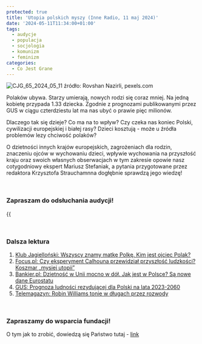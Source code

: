 ```yaml
---
protected: true
title: 'Utopia polskich myszy (Inne Radio, 11 maj 2024)'
date: '2024-05-11T11:34:00+01:00'
tags:
  - audycje
  - populacja
  - socjologia
  - komunizm
  - feminizm
categories:
  - Co Jest Grane
---
```


![CJG_65_2024_05_11](/uploads/CJG_65_2024_05_11.jpg)
źródło: Rovshan Nazirli, pexels.com

Polaków ubywa. Starzy umierają, nowych rodzi się coraz mniej. Na jedną kobietę przypada 1.33 dziecka. Zgodnie z prognozami publikowanymi przez GUS w ciągu czterdziestu lat ma nas ubyć o prawie pięc milionów.

Dlaczego tak się dzieje? Co ma na to wpływ? Czy czeka nas koniec Polski, cywilizacji europejskiej i białej rasy? Dzieci kosztują - może u źródła problemów lezy chciwość polaków?

O dzietności innych krajów europejskich, zagrożeniach dla rodzin, znaczeniu ojców w wychowaniu dzieci, wpływie wychowania na przyszłość kraju oraz swoich własnych obserwacjach w tym zakresie opowie nasz cotygodniowy ekspert Mariusz Stefaniak, a pytania przygotowane przez redaktora Krzysztofa Strauchamnna dogłębnie sprawdzą jego wiedzę! 

<br>

### Zapraszam do odsłuchania audycji!

{{<audio src="audio/LONG CJG_65_2024_05_11.mp3" caption="Zapis audycji CJG, publikowanej na łamach Innego Radia Głuchołazy w dniu 11 maja 2024">}}

<br>
 
### Dalsza lektura

1. [Klub Jagielloński: Wszyscy znamy matkę Polkę. Kim jest ojciec Polak?](https://klubjagiellonski.pl/2024/05/04/wszyscy-znamy-matke-polke-kim-jest-ojciec-polak/)
2. [Focus.pl: Czy eksperyment Calhouna przewidział przyszłość ludzkości? Koszmar „mysiej utopii”](https://www.focus.pl/artykul/eksperyment-calhouna-na-czym-polegal-i-co-nam-mowi-o-ludzkosci)
3. [Bankier.pl: Dzietność w Unii mocno w dół. Jak jest w Polsce? Są nowe dane Eurostatu](https://www.bankier.pl/wiadomosc/Dzietnosc-w-Unii-mocno-w-dol-Jak-jest-w-Polsce-Sa-nowe-dane-Eurostatu-8707254.html)
4. [GUS: Prognoza ludności rezydującej dla Polski na lata 2023-2060](https://stat.gov.pl/obszary-tematyczne/ludnosc/prognoza-ludnosci/prognoza-ludnosci-rezydujacej-dla-polski-na-lata-2023-2060-poziom-powiaty,12,1.html)
5. [Telemagazyn: Robin Williams tonie w długach przez rozwody
](https://telemagazyn.pl/robin-williams-tonie-w-dlugach-przez-rozwody/ar/c11-16634873)

<br>

### Zapraszamy do wsparcia fundacji!
O tym jak to zrobić, dowiedzą się Państwo tutaj - [link](https://audycje.com.pl/posts/wsparcie/)